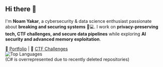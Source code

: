 
## Hi there 👋  

I'm **Noam Yakar**, a cybersecurity & data science enthusiast passionate about **breaking and securing systems** 🔐💻. I work on **privacy-preserving tech, CTF challenges, and secure data pipelines** while exploring **AI security and advanced memory exploitation**.  

📜 [Portfolio](https://noamadept.github.io/noamPortfolio.github.io/) | 🔐 [CTF Challenges](https://pwn.college/cse466-f2024/)  
![Top Languages](https://github-readme-stats.vercel.app/api/top-langs/?username=NoamAdept&layout=compact&theme=radical)  
(C# is overrepresented due to recently deleted repositories)
